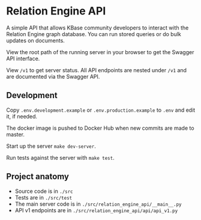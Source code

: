 # Relation Engine API

A simple API that allows KBase community developers to interact with the Relation Engine graph database. You can run stored queries or do bulk updates on documents.

View the root path of the running server in your browser to get the Swagger API interface.

View `/v1` to get server status. All API endpoints are nested under `/v1` and are documented via the Swagger API.

## Development

Copy `.env.development.example` or `.env.production.example` to `.env` and edit it, if needed.

The docker image is pushed to Docker Hub when new commits are made to master.

Start up the server `make dev-server`.

Run tests against the server with `make test`.

## Project anatomy

* Source code is in `./src`
* Tests are in  `./src/test`
* The main server code is in `./src/relation_engine_api/__main__.py`
* API v1 endpoints are in `./src/relation_engine_api/api/api_v1.py`
